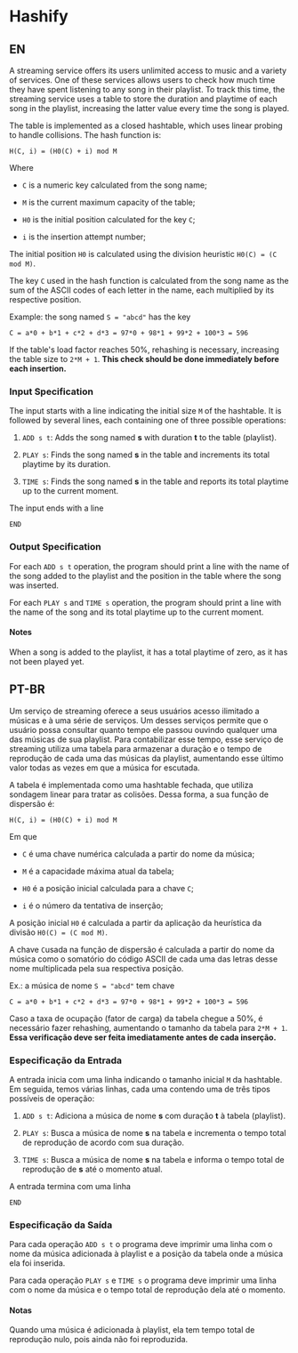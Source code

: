 # Hashify

## EN

A streaming service offers its users unlimited access to music and a variety of services. One of these services allows users to check how much time they have spent listening to any song in their playlist. To track this time, the streaming service uses a table to store the duration and playtime of each song in the playlist, increasing the latter value every time the song is played.

The table is implemented as a closed hashtable, which uses linear probing to handle collisions. The hash function is:
```
H(C, i) = (H0(C) + i) mod M
```

Where

*  `C` is a numeric key calculated from the song name;

*  `M` is the current maximum capacity of the table;

*  `H0` is the initial position calculated for the key `C`;

*  `i` is the insertion attempt number;

The initial position `H0` is calculated using the division heuristic `H0(C) = (C mod M)`.

The key `C` used in the hash function is calculated from the song name as the sum of the ASCII codes of each letter in the name, each multiplied by its respective position.

Example: the song named `S = "abcd"` has the key
```
C = a*0 + b*1 + c*2 + d*3 = 97*0 + 98*1 + 99*2 + 100*3 = 596
```

If the table's load factor reaches 50%, rehashing is necessary, increasing the table size to `2*M + 1`. **This check should be done immediately before each insertion.**

### Input Specification

The input starts with a line indicating the initial size `M` of the hashtable. It is followed by several lines, each containing one of three possible operations:

1.  `ADD s t`: Adds the song named **s** with duration **t** to the table (playlist).

2.  `PLAY s`: Finds the song named **s** in the table and increments its total playtime by its duration.

3.  `TIME s`: Finds the song named **s** in the table and reports its total playtime up to the current moment.

The input ends with a line
```
END
```

### Output Specification

For each `ADD s t` operation, the program should print a line with the name of the song added to the playlist and the position in the table where the song was inserted.

For each `PLAY s` and `TIME s` operation, the program should print a line with the name of the song and its total playtime up to the current moment.

#### Notes

When a song is added to the playlist, it has a total playtime of zero, as it has not been played yet.

## PT-BR

Um serviço de streaming oferece a seus usuários acesso ilimitado a músicas e à uma série de serviços. Um desses serviços permite que o usuário possa consultar quanto tempo ele passou ouvindo qualquer uma das músicas de sua playlist. Para contabilizar esse tempo, esse serviço de streaming utiliza uma tabela para armazenar a duração e o tempo de reprodução de cada uma das músicas da playlist, aumentando esse último valor todas as vezes em que a música for escutada.

A tabela é implementada como uma hashtable fechada, que utiliza sondagem linear para tratar as colisões. Dessa forma, a sua função de dispersão é:

```
H(C, i) = (H0(C) + i) mod M
```

Em que

*  `C` é uma chave numérica calculada a partir do nome da música;

*  `M` é a capacidade máxima atual da tabela;

*  `H0` é a posição inicial calculada para a chave `C`;

*  `i` é o número da tentativa de inserção;

A posição inicial `H0` é calculada a partir da aplicação da heurística da divisão `H0(C) = (C mod M)`.

A chave `C`usada na função de dispersão é calculada a partir do nome da música como o somatório do código ASCII de cada uma das letras desse nome multiplicada pela sua respectiva posição.

Ex.: a música de nome `S = "abcd"` tem chave
```
C = a*0 + b*1 + c*2 + d*3 = 97*0 + 98*1 + 99*2 + 100*3 = 596
```

Caso a taxa de ocupação (fator de carga) da tabela chegue a 50%, é necessário fazer rehashing, aumentando o tamanho da tabela para `2*M + 1`. **Essa verificação deve ser feita imediatamente antes de cada inserção.**

### Especificação da Entrada

A entrada inicia com uma linha indicando o tamanho inicial `M` da hashtable. Em seguida, temos várias linhas, cada uma contendo uma de três tipos possíveis de operação:

1.  `ADD s t`: Adiciona a música de nome **s** com duração **t** à tabela (playlist).

2.  `PLAY s`: Busca a música de nome **s** na tabela e incrementa o tempo total de reprodução de acordo com sua duração.

3.  `TIME s`: Busca a música de nome **s** na tabela e informa o tempo total de reprodução de **s** até o momento atual.

A entrada termina com uma linha
```
END
```

### Especificação da Saída

Para cada operação `ADD s t` o programa deve imprimir uma linha com o nome da música adicionada à playlist e a posição da tabela onde a música ela foi inserida.

Para cada operação `PLAY s` e `TIME s` o programa deve imprimir uma linha com o nome da música e o tempo total de reprodução dela até o momento.

#### Notas

Quando uma música é adicionada à playlist, ela tem tempo total de reprodução nulo, pois ainda não foi reproduzida.